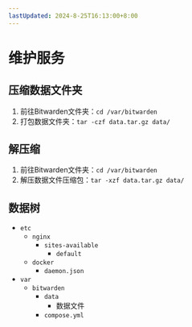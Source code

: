 ```yaml
---
lastUpdated: 2024-8-25T16:13:00+8:00
---
```


# 维护服务

## 压缩数据文件夹

1. 前往Bitwarden文件夹：```cd /var/bitwarden```
2. 打包数据文件夹：```tar -czf data.tar.gz data/```

## 解压缩

1. 前往Bitwarden文件夹：```cd /var/bitwarden```
2. 解压数据文件压缩包：```tar -xzf data.tar.gz data/```

## 数据树

- ```etc```
    - ```nginx```
        - ```sites-available```
            - ```default```
    - ```docker```
        - ```daemon.json```
- ```var```
    - ```bitwarden```
        - ```data```
            - 数据文件
        - ```compose.yml```
